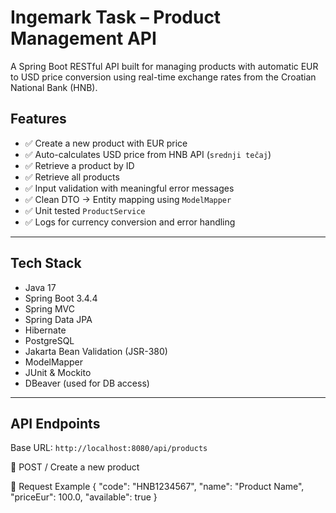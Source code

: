# Ingemark Task – Product Management API

A Spring Boot RESTful API built for managing products with automatic EUR to USD price conversion using real-time exchange rates from the Croatian National Bank (HNB).

## Features

- ✅ Create a new product with EUR price
- ✅ Auto-calculates USD price from HNB API (`srednji tečaj`)
- ✅ Retrieve a product by ID
- ✅ Retrieve all products
- ✅ Input validation with meaningful error messages
- ✅ Clean DTO → Entity mapping using `ModelMapper`
- ✅ Unit tested `ProductService`
- ✅ Logs for currency conversion and error handling

---

## Tech Stack

- Java 17
- Spring Boot 3.4.4
- Spring MVC
- Spring Data JPA
- Hibernate
- PostgreSQL
- Jakarta Bean Validation (JSR-380)
- ModelMapper
- JUnit & Mockito
- DBeaver (used for DB access)

---

## API Endpoints

Base URL: `http://localhost:8080/api/products`

🔹 POST /
Create a new product

🔹 Request Example
{
  "code": "HNB1234567",
  "name": "Product Name",
  "priceEur": 100.0,
  "available": true
}


